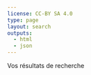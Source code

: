 ```yaml
---
license: CC-BY SA 4.0
type: page
layout: search
outputs:
  - html
  - json
---
```


Vos résultats de recherche
